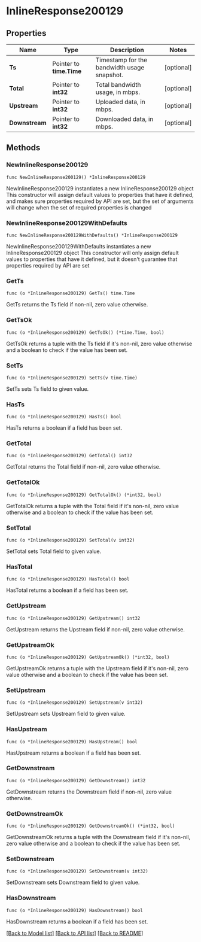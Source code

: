 # InlineResponse200129

## Properties

Name | Type | Description | Notes
------------ | ------------- | ------------- | -------------
**Ts** | Pointer to **time.Time** | Timestamp for the bandwidth usage snapshot. | [optional] 
**Total** | Pointer to **int32** | Total bandwidth usage, in mbps. | [optional] 
**Upstream** | Pointer to **int32** | Uploaded data, in mbps. | [optional] 
**Downstream** | Pointer to **int32** | Downloaded data, in mbps. | [optional] 

## Methods

### NewInlineResponse200129

`func NewInlineResponse200129() *InlineResponse200129`

NewInlineResponse200129 instantiates a new InlineResponse200129 object
This constructor will assign default values to properties that have it defined,
and makes sure properties required by API are set, but the set of arguments
will change when the set of required properties is changed

### NewInlineResponse200129WithDefaults

`func NewInlineResponse200129WithDefaults() *InlineResponse200129`

NewInlineResponse200129WithDefaults instantiates a new InlineResponse200129 object
This constructor will only assign default values to properties that have it defined,
but it doesn't guarantee that properties required by API are set

### GetTs

`func (o *InlineResponse200129) GetTs() time.Time`

GetTs returns the Ts field if non-nil, zero value otherwise.

### GetTsOk

`func (o *InlineResponse200129) GetTsOk() (*time.Time, bool)`

GetTsOk returns a tuple with the Ts field if it's non-nil, zero value otherwise
and a boolean to check if the value has been set.

### SetTs

`func (o *InlineResponse200129) SetTs(v time.Time)`

SetTs sets Ts field to given value.

### HasTs

`func (o *InlineResponse200129) HasTs() bool`

HasTs returns a boolean if a field has been set.

### GetTotal

`func (o *InlineResponse200129) GetTotal() int32`

GetTotal returns the Total field if non-nil, zero value otherwise.

### GetTotalOk

`func (o *InlineResponse200129) GetTotalOk() (*int32, bool)`

GetTotalOk returns a tuple with the Total field if it's non-nil, zero value otherwise
and a boolean to check if the value has been set.

### SetTotal

`func (o *InlineResponse200129) SetTotal(v int32)`

SetTotal sets Total field to given value.

### HasTotal

`func (o *InlineResponse200129) HasTotal() bool`

HasTotal returns a boolean if a field has been set.

### GetUpstream

`func (o *InlineResponse200129) GetUpstream() int32`

GetUpstream returns the Upstream field if non-nil, zero value otherwise.

### GetUpstreamOk

`func (o *InlineResponse200129) GetUpstreamOk() (*int32, bool)`

GetUpstreamOk returns a tuple with the Upstream field if it's non-nil, zero value otherwise
and a boolean to check if the value has been set.

### SetUpstream

`func (o *InlineResponse200129) SetUpstream(v int32)`

SetUpstream sets Upstream field to given value.

### HasUpstream

`func (o *InlineResponse200129) HasUpstream() bool`

HasUpstream returns a boolean if a field has been set.

### GetDownstream

`func (o *InlineResponse200129) GetDownstream() int32`

GetDownstream returns the Downstream field if non-nil, zero value otherwise.

### GetDownstreamOk

`func (o *InlineResponse200129) GetDownstreamOk() (*int32, bool)`

GetDownstreamOk returns a tuple with the Downstream field if it's non-nil, zero value otherwise
and a boolean to check if the value has been set.

### SetDownstream

`func (o *InlineResponse200129) SetDownstream(v int32)`

SetDownstream sets Downstream field to given value.

### HasDownstream

`func (o *InlineResponse200129) HasDownstream() bool`

HasDownstream returns a boolean if a field has been set.


[[Back to Model list]](../README.md#documentation-for-models) [[Back to API list]](../README.md#documentation-for-api-endpoints) [[Back to README]](../README.md)


